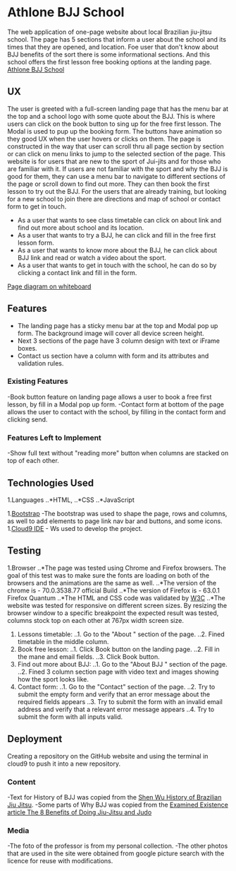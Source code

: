 # Athlone BJJ School

The web application of one-page website about local Brazilian jiu-jitsu school. 
The page has 5 sections that inform a user about the school and its times that they are opened, and location. 
Foe user that don't know about BJJ  benefits of the sort there is some informational sections. And this school offers the first lesson free booking options at the landing page. 
[Athlone BJJ School](https://edgar183.github.io/athlone-BJJ-school/)

## UX
The user is greeted with a full-screen landing page that has the menu bar at the top and a school logo with some quote about the BJJ.
This is where users can click on the book button to sing up for the free first lesson. The Modal is used to pup up the booking form. 
The buttons have animation so they good UX when the user hovers or clicks on them. The page is constructed in the way that user can scroll thru all page section by section or can click on menu links to jump to the selected section of the page. 
This website is for users that are new to the sport of Jui-jits and for those who are familiar with it. 
If users are not familiar with the sport and why the BJJ is good for them, they can use a menu bar to navigate to different sections of the page or scroll down to find out more. They can then book the first lesson to try out the BJJ. 
For the users that are already training, but looking for a new school to join there are directions and map of school or contact form to get in touch. 
- As a user that wants to see class timetable can click on about link and find out more about school and its location.
- As a user that wants to try a BJJ, he can click and fill in the free first lesson form. 
- As a user that wants to know more about the BJJ, he can click about BJJ link and read or watch a video about the sport. 
- As a user that wants to get in touch with the school, he can do so by clicking a contact link and fill in the form. 

[Page diagram on whiteboard](https://drive.google.com/file/d/1GpbPeGXyynFG_dr0wbf4PtctJ5Y37kPN2w/view?usp=sharing)

## Features

- The landing page has a sticky menu bar at the top and Modal pop up form. The background image will cover all device screen height. 
- Next 3 sections of the page have 3 column design with text or iFrame boxes.
- Contact us section have a column with form and its attributes and validation rules.

### Existing Features

-Book button feature on landing page allows a user to book a free first lesson, by fill in a Modal pop up form.
-Contact form at bottom of the page allows the user to contact with the school, by filling in the contact form and clicking send. 
 
### Features Left to Implement

-Show full text without "reading more" button when columns are stacked on top of each other. 
## Technologies Used

1.Languages
  ..*HTML, 
  ..*CSS
  ..*JavaScript

1.[Bootstrap](http://getbootstrap.com/docs/3.3/) 
   -The bootstrap was used to shape the page, rows and columns, as well to add elements to page link nav bar and buttons, and some icons. 
1.[Cloud9 IDE](https://aws.amazon.com/cloud9/)
     - Ws used to develop the project. 

## Testing
1.Browser
..*The page was tested using Chrome and Firefox browsers. The goal of this test was to make sure the fonts are loading on both of the browsers and the animations are the same as well. 
..*The version of the chrome is - 70.0.3538.77 official Build
..*The version of Firefox is - 63.0.1 Firefox Quantum
..*The HTML and CSS code was validated by [W3C]( http://validator.w3.org/)
..*The website was tested for responsive on different screen sizes. By resizing the browser window to a specific breakpoint the expected result was tested, columns stock top on each other at 767px  width screen size. 

1. Lessons timetable:
    ..1. Go to the "About " section of the page.
    ..2. Fined timetable in the middle column. 
1. Book free lesson:
    ..1. Click Book button on the landing page.
   ..2. Fill in the mane and email fields.
   ..3. Click Book button.
1. Find out more about BJJ:
    ..1. Go to the "About BJJ " section of the page.
    ..2. Fined 3 column section page with video text and images showing how the sport looks like. 
1. Contact form:
    ..1. Go to the "Contact" section of the page.
    ..2. Try to submit the empty form and verify that an error message about the required fields appears
    ..3. Try to submit the form with an invalid email address and verify that a relevant error message appears
    ..4. Try to submit the form with all inputs valid.

## Deployment
Creating a repository on the GitHub website and using the terminal in cloud9 to push it into a new repository.

### Content
-Text for History of BJJ was copied from the [Shen Wu History of Brazilian Jiu Jitsu](http://www.shenwu.com/bjjhistory.html).
-Some parts of Why BJJ was copied from the [Examined Existence article The 8 Benefits of Doing Jiu-Jitsu and Judo](https://examinedexistence.com/the-8-benefits-of-doing-jiu-jitsu-and-judo/)

### Media
-The foto of the professor is from my personal collection.
-The other photos that are used in the site were obtained from google picture search with the licence for reuse with modifications. 